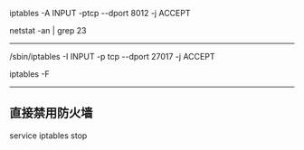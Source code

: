 iptables -A INPUT -ptcp --dport  8012 -j ACCEPT

netstat -an | grep 23

----

/sbin/iptables -I INPUT -p tcp --dport 27017 -j ACCEPT

iptables -F

----

## 直接禁用防火墙
service iptables stop
